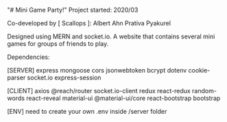 "# Mini Game Party!" 
Project started: 2020/03

Co-developed by [ Scallops ]: 
Albert Ahn
Prativa Pyakurel

Designed using MERN and socket.io.
A website that contains several mini games for groups of friends to play.


Dependencies:

[SERVER]
express mongoose cors jsonwebtoken bcrypt dotenv cookie-parser socket.io express-session

[CLIENT]
axios @reach/router socket.io-client redux react-redux random-words react-reveal material-ui @material-ui/core react-bootstrap bootstrap 


[ENV]
need to create your own .env inside /server folder
